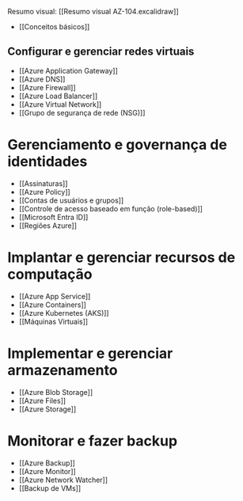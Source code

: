 Resumo visual: [[Resumo visual AZ-104.excalidraw]]

- [[Conceitos básicos]]
## Configurar e gerenciar redes virtuais

- [[Azure Application Gateway]]
- [[Azure DNS]]
- [[Azure Firewall]]
- [[Azure Load Balancer]]
- [[Azure Virtual Network]]
- [[Grupo de segurança de rede (NSG)]]

# Gerenciamento e governança de identidades

- [[Assinaturas]]
- [[Azure Policy]]
- [[Contas de usuários e grupos]]
- [[Controle de acesso baseado em função (role-based)]]
- [[Microsoft Entra ID]]
- [[Regiões Azure]]

# Implantar e gerenciar recursos de computação

- [[Azure App Service]]
- [[Azure Containers]]
- [[Azure Kubernetes (AKS)]]
- [[Máquinas Virtuais]]

# Implementar e gerenciar armazenamento

- [[Azure Blob Storage]]
- [[Azure Files]]
- [[Azure Storage]]

# Monitorar e fazer backup

- [[Azure Backup]]
- [[Azure Monitor]]
- [[Azure Network Watcher]]
- [[Backup de VMs]]
